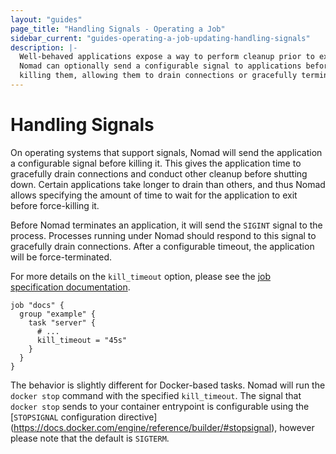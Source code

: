 ```yaml
---
layout: "guides"
page_title: "Handling Signals - Operating a Job"
sidebar_current: "guides-operating-a-job-updating-handling-signals"
description: |-
  Well-behaved applications expose a way to perform cleanup prior to exiting.
  Nomad can optionally send a configurable signal to applications before
  killing them, allowing them to drain connections or gracefully terminate.
---
```


# Handling Signals

On operating systems that support signals, Nomad will send the application a
configurable signal before killing it. This gives the application time to
gracefully drain connections and conduct other cleanup before shutting down.
Certain applications take longer to drain than others, and thus Nomad allows
specifying the amount of time to wait for the application to exit before
force-killing it.

Before Nomad terminates an application, it will send the `SIGINT` signal to the
process. Processes running under Nomad should respond to this signal to
gracefully drain connections. After a configurable timeout, the application
will be force-terminated.

For more details on the `kill_timeout` option, please see the
[job specification documentation](/docs/job-specification/task.html#kill_timeout).

```hcl
job "docs" {
  group "example" {
    task "server" {
      # ...
      kill_timeout = "45s"
    }
  }
}
```

The behavior is slightly different for Docker-based tasks. Nomad will run the
`docker stop` command with the specified `kill_timeout`. The signal that `docker
stop` sends to your container entrypoint is configurable using the
[`STOPSIGNAL` configuration directive]
(https://docs.docker.com/engine/reference/builder/#stopsignal), however please
note that the default is `SIGTERM`.
